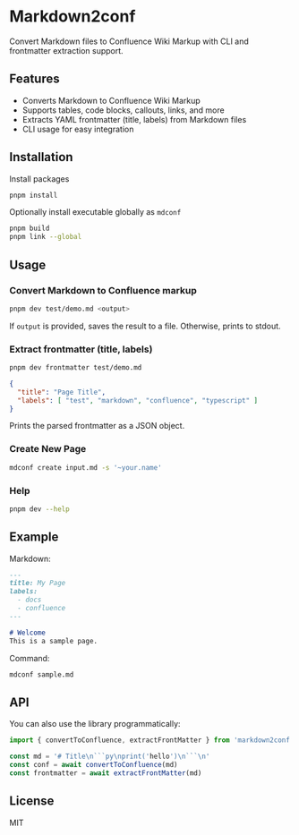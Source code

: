 # Markdown2conf

Convert Markdown files to Confluence Wiki Markup with CLI and frontmatter extraction support.

## Features

- Converts Markdown to Confluence Wiki Markup
- Supports tables, code blocks, callouts, links, and more
- Extracts YAML frontmatter (title, labels) from Markdown files
- CLI usage for easy integration

## Installation

Install packages

```sh
pnpm install
```

Optionally install executable globally as `mdconf`

```sh
pnpm build
pnpm link --global
```

## Usage

### Convert Markdown to Confluence markup

```sh
pnpm dev test/demo.md <output>
```

If `output` is provided, saves the result to a file. Otherwise, prints to stdout.

### Extract frontmatter (title, labels)

```sh
pnpm dev frontmatter test/demo.md
```

```json
{
  "title": "Page Title",
  "labels": [ "test", "markdown", "confluence", "typescript" ]
}
```

Prints the parsed frontmatter as a JSON object.

### Create New Page

```sh
mdconf create input.md -s '~your.name'
```

### Help

```sh
pnpm dev --help
```

## Example

Markdown:

```markdown
---
title: My Page
labels:
  - docs
  - confluence
---

# Welcome
This is a sample page.
```

Command:

```sh
mdconf sample.md
```

## API

You can also use the library programmatically:

```js
import { convertToConfluence, extractFrontMatter } from 'markdown2conf'

const md = '# Title\n```py\nprint('hello')\n```\n'
const conf = await convertToConfluence(md)
const frontmatter = await extractFrontMatter(md)
```

## License

MIT
